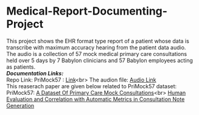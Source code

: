 # Medical-Report-Documenting-Project
This project shows the EHR format type report of a patient whose data is transcribe with maximum accuracy hearing from the patient data audio.<br>
The audio is a collection of 57 mock medical primary care consultations held over 5 days by 7 Babylon clinicians and 57 Babylon employees acting as patients.<br>
<b><i>Documentation Links:</i></b><br>
Repo Link: PriMock57 : [Link]("https://github.com/babylonhealth/primock57/tree/main")<br>
The audion file: [Audio Link](https://github.com/babylonhealth/primock57/blob/main/audio/day1_consultation03_patient.wav)<br>
This reaserach paper are given below related to PriMock57 dataset: <br>
PriMock57: [A Dataset Of Primary Care Mock Consultations]("https://arxiv.org/abs/2204.00333")<br>
[Human Evaluation and Correlation with Automatic Metrics in Consultation Note Generation]("https://arxiv.org/abs/2204.00447")

